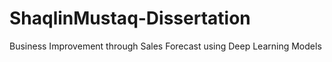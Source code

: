 # ShaqlinMustaq-Dissertation
Business Improvement through Sales Forecast using Deep Learning Models
